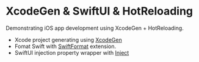 # XcodeGen & SwiftUI & HotReloading 

Demonstrating iOS app development using XcodeGen + HotReloading.

- Xcode project generating using [XcodeGen](https://github.com/yonaskolb/XcodeGen)
- Fomat Swift with [SwiftFormat](https://github.com/nicklockwood/SwiftFormat) extension.
- SwiftUI injection property wrapper with [Inject](https://github.com/krzysztofzablocki/Inject.git)
